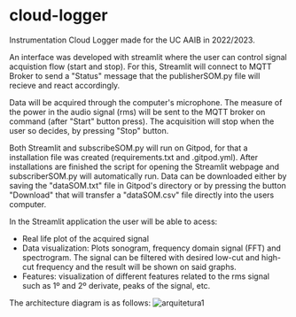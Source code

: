 # cloud-logger
Instrumentation Cloud Logger made for the UC AAIB in 2022/2023. 

An interface was developed with streamlit where the user can control signal acquistion flow (start and stop). For this, Streamlit will connect to MQTT Broker to send a "Status" message that the publisherSOM.py file will recieve and react accordingly.

Data will be acquired through the computer's microphone. The measure of the power in the audio signal (rms) will be sent to the MQTT broker on command (after "Start" button press). The acquisition will stop when the user so decides, by pressing "Stop" button. 

Both Streamlit and subscribeSOM.py will run on Gitpod, for that a installation file was created (requirements.txt and .gitpod.yml). After installations are finished the script for opening the Streamlit webpage and subscriberSOM.py will automatically run. 
Data can be downloaded either by saving the "dataSOM.txt" file in Gitpod's directory or by pressing the button "Download" that will transfer a "dataSOM.csv" file directly into the users computer. 

In the Streamlit application the user will be able to acess:
- Real life plot of the acquired signal
- Data visualization: Plots sonogram, frequency domain signal (FFT) and spectrogram. The signal can be filtered with desired low-cut and high-cut frequency and the result will be shown on said graphs.
- Features: visualization of different features related to the rms signal such as 1º and 2º derivate, peaks of the signal, etc.

The architecture diagram is as follows:
![arquitetura1](https://user-images.githubusercontent.com/117996837/204275646-95c7fa05-f264-41da-8ae5-f16aa4eacea1.png)
